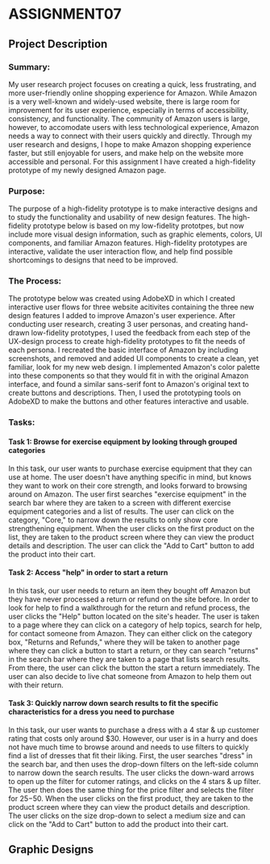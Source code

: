 # ASSIGNMENT07
## Project Description
### Summary:
My user research project focuses on creating a quick, less frustrating, and more user-friendly online shopping experience for Amazon. While Amazon is a very well-known and widely-used website, there is large room for improvement for its user experience, especially in terms of accessibility, consistency, and functionality. The community of Amazon users is large, however, to accomodate users with less technological experience, Amazon needs a way to connect with their users quickly and directly. Through my user research and designs, I hope to make Amazon shopping experience faster, but still enjoyable for users, and make help on the website more accessible and personal. For this assignment I have created a high-fidelity prototype of my newly designed Amazon page.

### Purpose:
The purpose of a high-fidelity prototype is to make interactive designs and to study the functionality and usability of new design features. The high-fidelity prototype below is based on my low-fidelity prototpes, but now include more visual design information, such as graphic elements, colors, UI components, and familiar Amazon features. High-fidelity prototypes are interactive, validate the user interaction flow, and help find possible shortcomings to designs that need to be improved.

### The Process:
The prototype below was created using AdobeXD in which I created interactive user flows for three website acitivites containing the three new design features I added to improve Amazon's user experience. After conducting user research, creating 3 user personas, and creating hand-drawn low-fidelity prototypes, I used the feedback from each step of the UX-design process to create high-fidelity prototypes to fit the needs of each persona. I recreated the basic interface of Amazon by including screenshots, and removed and added UI components to create a clean, yet familiar, look for my new web design. I implemented Amazon's color palette into these components so that they would fit in with the original Amazon interface, and found a similar sans-serif font to Amazon's original text to create buttons and descriptions. Then, I used the prototyping tools on AdobeXD to make the buttons and other features interactive and usable.

### Tasks:
#### Task 1: Browse for exercise equipment by looking through grouped categories
In this task, our user wants to purchase exercise equipment that they can use at home. The user doesn't have anything specific in mind, but knows they want to work on their core strength, and looks forward to browsing around on Amazon. The user first searches "exercise equipment" in the search bar where they are taken to a screen with different exercise equipment categories and a list of results. The user can click on the category, "Core," to narrow down the results to only show core strengthening equipment. When the user clicks on the first product on the list, they are taken to the product screen where they can view the product details and description. The user can click the "Add to Cart" button to add the product into their cart.

#### Task 2: Access "help" in order to start a return
In this task, our user needs to return an item they bought off Amazon but they have never processed a return or refund on the site before. In order to look for help to find a walkthrough for the return and refund process, the user clicks the "Help" button located on the site's header. The user is taken to a page where they can click on a category of help topics, search for help, for contact someone from Amazon. They can either click on the category box, "Returns and Refunds," where they will be taken to another page where they can click a button to start a return, or they can search "returns" in the search bar where they are taken to a page that lists search results. From there, the user can click the button the start a return immediately. The user can also decide to live chat someone from Amazon to help them out with their return.

#### Task 3: Quickly narrow down search results to fit the specific characteristics for a dress you need to purchase
In this task, our user wants to purchase a dress with a 4 star & up customer rating that costs only around $30. However, our user is in a hurry and does not have much time to browse around and needs to use filters to quickly find a list of dresses that fit their liking. First, the user searches "dress" in the search bar, and then uses the drop-down filters on the left-side column to narrow down the search results. The user clicks the down-ward arrows to open up the filter for cutomer ratings, and clicks on the 4 stars & up filter. The user then does the same thing for the price filter and selects the filter for $25-$50. When the user clicks on the first product, they are taken to the product screen where they can view the product details and description. The user clicks on the size drop-down to select a medium size and can click on the "Add to Cart" button to add the product into their cart.

## Graphic Designs
